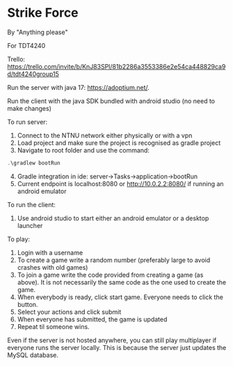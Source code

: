 # Strike Force
By "Anything please"

For TDT4240

Trello: https://trello.com/invite/b/KnJ83SPl/81b2286a3553386e2e54ca448829ca9d/tdt4240group15

Run the server with java 17: https://adoptium.net/.

Run the client with the java SDK bundled with android studio (no need to make changes)


To run server:
1. Connect to the NTNU network either physically or with a vpn
2. Load project and make sure the project is recognised as gradle project
3. Navigate to root folder and use the command: 
```java
.\gradlew bootRun
```
4. Gradle integration in ide: server->Tasks->application->bootRun
5. Current endpoint is localhost:8080 or http://10.0.2.2:8080/ if running an android emulator

To run the client:
1. Use android studio to start either an android emulator or a desktop launcher

To play:
1. Login with a username
2. To create a game write a random number (preferably large to avoid crashes with old games)
3. To join a game write the code provided from creating a game (as above). It is not necessarily the same code as the one used to create the game.
4. When everybody is ready, click start game. Everyone needs to click the button.
5. Select your actions and click submit
6. When everyone has submitted, the game is updated
7. Repeat til someone wins.

Even if the server is not hosted anywhere, you can still play multiplayer if everyone runs the server locally. This is because the server just updates the MySQL database.
